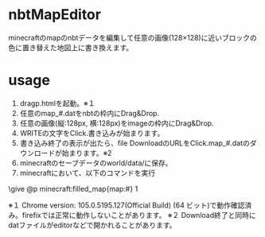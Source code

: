 # nbtMapEditor
minecraftのmapのnbtデータを編集して任意の画像(128×128)に近いブロックの色に置き替えた地図上に書き換えます。

# usage
1. dragp.htmlを起動。※１
2. 任意のmap_#.datをnbtの枠内にDrag&Drop.
3. 任意の画像(縦:128px, 横:128px)をimageの枠内にDrag&Drop.
4. WRITEの文字をClick.書き込みが始まります。
5. 書き込み終了の表示が出たら、file DownloadのURLをClick.map_#.datのダウンロードが始まります。※2
6. minecraftのセーブデータのworld/data/に保存。
7. minecraftにおいて、以下のコマンドを実行

\give @p minecraft:filled_map{map:#} 1 

※１ Chrome  version: 105.0.5195.127(Official Build) (64 ビット)で動作確認済み。firefixでは正常に動作しないことがあります。
※２ Download終了と同時にdatファイルがeditorなどで開かれることがあります。

